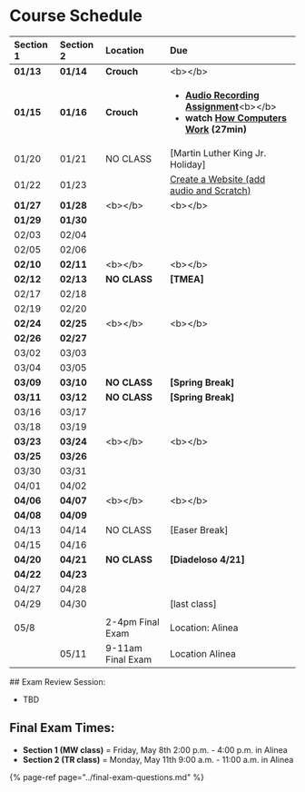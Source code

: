 # Course Schedule

<table>
  <thead>
    <tr>
      <th style="text-align:left">Section 1</th>
      <th style="text-align:left">Section 2</th>
      <th style="text-align:left">Location</th>
      <th style="text-align:left">Due</th>
    </tr>
  </thead>
  <tbody>
    <tr>
      <td style="text-align:left"><b>01/13</b>
      </td>
      <td style="text-align:left"><b>01/14</b>
      </td>
      <td style="text-align:left"><b>Crouch</b>
      </td>
      <td style="text-align:left">&lt;b&gt;&lt;/b&gt;</td>
    </tr>
    <tr>
      <td style="text-align:left"><b>01/15</b>
      </td>
      <td style="text-align:left"><b>01/16</b>
      </td>
      <td style="text-align:left"><b>Crouch</b>
      </td>
      <td style="text-align:left">
        <ul>
          <li><a href="../unit-2-music/audio-recording/audio-recording-assignment.md"><b>Audio Recording Assignment</b></a>&lt;b&gt;&lt;/b&gt;</li>
          <li><b>watch </b><a href="https://www.youtube.com/playlist?list=PLzdnOPI1iJNcsRwJhvksEo1tJqjIqWbN-"><b>How Computers Work</b></a><b> (27min)</b>
          </li>
        </ul>
      </td>
    </tr>
    <tr>
      <td style="text-align:left">01/20</td>
      <td style="text-align:left">01/21</td>
      <td style="text-align:left">NO CLASS</td>
      <td style="text-align:left">[Martin Luther King Jr. Holiday]</td>
    </tr>
    <tr>
      <td style="text-align:left">01/22</td>
      <td style="text-align:left">01/23</td>
      <td style="text-align:left"></td>
      <td style="text-align:left"><a href="../unit-1-computers/computer-networks/create-a-website.md">Create a Website (add audio and Scratch)</a>
      </td>
    </tr>
    <tr>
      <td style="text-align:left"><b>01/27</b>
      </td>
      <td style="text-align:left"><b>01/28</b>
      </td>
      <td style="text-align:left">&lt;b&gt;&lt;/b&gt;</td>
      <td style="text-align:left">&lt;b&gt;&lt;/b&gt;</td>
    </tr>
    <tr>
      <td style="text-align:left"><b>01/29</b>
      </td>
      <td style="text-align:left"><b>01/30</b>
      </td>
      <td style="text-align:left"></td>
      <td style="text-align:left"></td>
    </tr>
    <tr>
      <td style="text-align:left">02/03</td>
      <td style="text-align:left">02/04</td>
      <td style="text-align:left"></td>
      <td style="text-align:left"></td>
    </tr>
    <tr>
      <td style="text-align:left">02/05</td>
      <td style="text-align:left">02/06</td>
      <td style="text-align:left"></td>
      <td style="text-align:left"></td>
    </tr>
    <tr>
      <td style="text-align:left"><b>02/10</b>
      </td>
      <td style="text-align:left"><b>02/11</b>
      </td>
      <td style="text-align:left">&lt;b&gt;&lt;/b&gt;</td>
      <td style="text-align:left">&lt;b&gt;&lt;/b&gt;</td>
    </tr>
    <tr>
      <td style="text-align:left"><b>02/12</b>
      </td>
      <td style="text-align:left"><b>02/13</b>
      </td>
      <td style="text-align:left"><b>NO CLASS</b>
      </td>
      <td style="text-align:left"><b>[TMEA]</b>
      </td>
    </tr>
    <tr>
      <td style="text-align:left">02/17</td>
      <td style="text-align:left">02/18</td>
      <td style="text-align:left"></td>
      <td style="text-align:left"></td>
    </tr>
    <tr>
      <td style="text-align:left">02/19</td>
      <td style="text-align:left">02/20</td>
      <td style="text-align:left"></td>
      <td style="text-align:left"></td>
    </tr>
    <tr>
      <td style="text-align:left"><b>02/24</b>
      </td>
      <td style="text-align:left"><b>02/25</b>
      </td>
      <td style="text-align:left">&lt;b&gt;&lt;/b&gt;</td>
      <td style="text-align:left">&lt;b&gt;&lt;/b&gt;</td>
    </tr>
    <tr>
      <td style="text-align:left"><b>02/26</b>
      </td>
      <td style="text-align:left"><b>02/27</b>
      </td>
      <td style="text-align:left"></td>
      <td style="text-align:left"></td>
    </tr>
    <tr>
      <td style="text-align:left">03/02</td>
      <td style="text-align:left">03/03</td>
      <td style="text-align:left"></td>
      <td style="text-align:left"></td>
    </tr>
    <tr>
      <td style="text-align:left">03/04</td>
      <td style="text-align:left">03/05</td>
      <td style="text-align:left"></td>
      <td style="text-align:left"></td>
    </tr>
    <tr>
      <td style="text-align:left"><b>03/09</b>
      </td>
      <td style="text-align:left"><b>03/10</b>
      </td>
      <td style="text-align:left"><b>NO CLASS</b>
      </td>
      <td style="text-align:left"><b>[Spring Break]</b>
      </td>
    </tr>
    <tr>
      <td style="text-align:left"><b>03/11</b>
      </td>
      <td style="text-align:left"><b>03/12</b>
      </td>
      <td style="text-align:left"><b>NO CLASS</b>
      </td>
      <td style="text-align:left"><b>[Spring Break]</b>
      </td>
    </tr>
    <tr>
      <td style="text-align:left">03/16</td>
      <td style="text-align:left">03/17</td>
      <td style="text-align:left"></td>
      <td style="text-align:left"></td>
    </tr>
    <tr>
      <td style="text-align:left">03/18</td>
      <td style="text-align:left">03/19</td>
      <td style="text-align:left"></td>
      <td style="text-align:left"></td>
    </tr>
    <tr>
      <td style="text-align:left"><b>03/23</b>
      </td>
      <td style="text-align:left"><b>03/24</b>
      </td>
      <td style="text-align:left">&lt;b&gt;&lt;/b&gt;</td>
      <td style="text-align:left">&lt;b&gt;&lt;/b&gt;</td>
    </tr>
    <tr>
      <td style="text-align:left"><b>03/25</b>
      </td>
      <td style="text-align:left"><b>03/26</b>
      </td>
      <td style="text-align:left"></td>
      <td style="text-align:left"></td>
    </tr>
    <tr>
      <td style="text-align:left">03/30</td>
      <td style="text-align:left">03/31</td>
      <td style="text-align:left"></td>
      <td style="text-align:left"></td>
    </tr>
    <tr>
      <td style="text-align:left">04/01</td>
      <td style="text-align:left">04/02</td>
      <td style="text-align:left"></td>
      <td style="text-align:left"></td>
    </tr>
    <tr>
      <td style="text-align:left"><b>04/06</b>
      </td>
      <td style="text-align:left"><b>04/07</b>
      </td>
      <td style="text-align:left">&lt;b&gt;&lt;/b&gt;</td>
      <td style="text-align:left">&lt;b&gt;&lt;/b&gt;</td>
    </tr>
    <tr>
      <td style="text-align:left"><b>04/08</b>
      </td>
      <td style="text-align:left"><b>04/09</b>
      </td>
      <td style="text-align:left"></td>
      <td style="text-align:left"></td>
    </tr>
    <tr>
      <td style="text-align:left">04/13</td>
      <td style="text-align:left">04/14</td>
      <td style="text-align:left">NO CLASS</td>
      <td style="text-align:left">[Easer Break]</td>
    </tr>
    <tr>
      <td style="text-align:left">04/15</td>
      <td style="text-align:left">04/16</td>
      <td style="text-align:left"></td>
      <td style="text-align:left"></td>
    </tr>
    <tr>
      <td style="text-align:left"><b>04/20</b>
      </td>
      <td style="text-align:left"><b>04/21</b>
      </td>
      <td style="text-align:left"><b>NO CLASS</b>
      </td>
      <td style="text-align:left"><b>[Diadeloso 4/21]</b>
      </td>
    </tr>
    <tr>
      <td style="text-align:left"><b>04/22</b>
      </td>
      <td style="text-align:left"><b>04/23</b>
      </td>
      <td style="text-align:left"></td>
      <td style="text-align:left"></td>
    </tr>
    <tr>
      <td style="text-align:left">04/27</td>
      <td style="text-align:left">04/28</td>
      <td style="text-align:left"></td>
      <td style="text-align:left"></td>
    </tr>
    <tr>
      <td style="text-align:left">04/29</td>
      <td style="text-align:left">04/30</td>
      <td style="text-align:left"></td>
      <td style="text-align:left">[last class]</td>
    </tr>
    <tr>
      <td style="text-align:left"></td>
      <td style="text-align:left"></td>
      <td style="text-align:left"></td>
      <td style="text-align:left"></td>
    </tr>
    <tr>
      <td style="text-align:left">05/8</td>
      <td style="text-align:left"></td>
      <td style="text-align:left">2-4pm Final Exam</td>
      <td style="text-align:left">Location: Alinea</td>
    </tr>
    <tr>
      <td style="text-align:left"></td>
      <td style="text-align:left">05/11</td>
      <td style="text-align:left">9-11am Final Exam</td>
      <td style="text-align:left">Location Alinea</td>
    </tr>
  </tbody>
</table>## Exam Review Session:

* TBD

## **Final Exam Times:**

* **Section 1 \(MW class\)** = Friday, May 8th 2:00 p.m. - 4:00 p.m. in Alinea
* **Section 2 \(TR class\)** = Monday, May 11th 9:00 a.m. - 11:00 a.m. in Alinea

{% page-ref page="../final-exam-questions.md" %}



